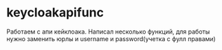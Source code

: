 # keycloakapifunc
Работаем с апи кейклоака. Написал несколько функций, для работы нужно заменить юрлы и username и password(учетка с фулл правами)
